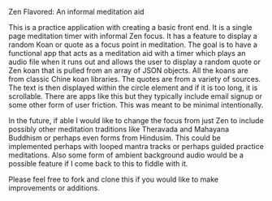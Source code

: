 
Zen Flavored: An informal meditation aid

This is a practice application with creating a basic front end. It is a single page meditation timer with informal Zen focus. It has a feature to display a random Koan or quote as a focus point in meditation. The goal is to have a functional app that acts as a meditation aid with a timer which plays an audio file when it runs out and allows the user to display a random quote or Zen koan that is pulled from an array of JSON objects. All the koans are from classic Chine koan libraries. The quotes are from a variety of sources. The text is then displayed within the circle element and if it is too long, it is scrollable. There are apps like this but they typically include email signup or some other form of user friction. This was meant to be minimal intentionally.

In the future, if able I would like to change the focus from just Zen to include possibly other meditation traditions like Theravada and Mahayana Buddhism or perhaps even forms from Hindusim. This could be implemented perhaps with looped mantra tracks or perhaps guided practice meditations. Also some form of ambient background audio would be a possible feature if I come back to this to fiddle with it.

Please feel free to fork and clone this if you would like to make improvements or additions.
